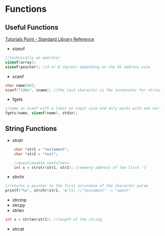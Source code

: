 # Functions

## Useful Functions
[Tutorials Point - Standard Library Reference](http://www.tutorialspoint.com/c_standard_library/index.htm)

* sizeof
```c
//technically an operator
sizeof(array);
sizeof(pointer); //4 or 8 (bytes) depending on the OS address size
```
* scanf
```c
char name[40];
scanf("%39s", &name); //the last character is the terminator for strings
```
* fgets
```c
//same as scanf with a limit on input size and only works with one variable
fgets(name, sizeof(name), stdin); 
```

## String Functions
* strstr
```c
	char *str1 = "testament";
	char *str2 = "test";

	//questionable usefulness
	int x = strstr(str1, str2); //memory address of the first 't'
```
* strchr
```c
//returns a pointer to the first occurence of the character param
printf("%s", strchr(str1, 'a')); //"testament" -> "ament"
```
* strcmp
* strcpy
* strlen
```c
int x = strlen(str1); //length of the string
```
* strcat
